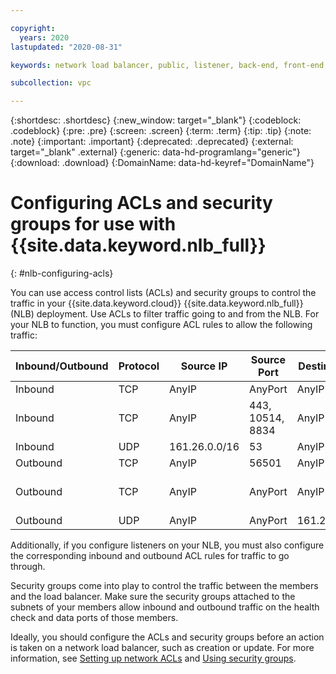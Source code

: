 ```yaml
---

copyright:
  years: 2020
lastupdated: "2020-08-31"

keywords: network load balancer, public, listener, back-end, front-end, pool, round-robin, weighted, connections, methods, policies, APIs, access, ports, vpc, vpc network

subcollection: vpc

---
```


{:shortdesc: .shortdesc}
{:new_window: target="_blank"}
{:codeblock: .codeblock}
{:pre: .pre}
{:screen: .screen}
{:term: .term}
{:tip: .tip}
{:note: .note}
{:important: .important}
{:deprecated: .deprecated}
{:external: target="_blank" .external}
{:generic: data-hd-programlang="generic"}
{:download: .download}
{:DomainName: data-hd-keyref="DomainName"}

# Configuring ACLs and security groups for use with {{site.data.keyword.nlb_full}}
{: #nlb-configuring-acls}

You can use access control lists (ACLs) and security groups to control the traffic in your {{site.data.keyword.cloud}} {{site.data.keyword.nlb_full}} (NLB) deployment. Use ACLs to filter traffic going to and from the NLB. For your NLB to function, you must configure ACL rules to allow the following traffic:

| Inbound/Outbound| Protocol | Source IP | Source Port | Destination IP | Destination Port |
|--------------|------|------|------|------|------------------|
| Inbound |TCP| AnyIP | AnyPort| AnyIP | 56501|
| Inbound |TCP| AnyIP | 443, 10514, 8834 | AnyIP | AnyPort|
| Inbound |UDP| 161.26.0.0/16 | 53 | AnyIP | AnyPort|
| Outbound | TCP | AnyIP | 56501| AnyIP | AnyPort|
| Outbound | TCP | AnyIP | AnyPort| AnyIP |443, 10514, 8834 |
| Outbound | UDP | AnyIP | AnyPort| 161.26.0.0/16 |53|

Additionally, if you configure listeners on your NLB, you must also configure the corresponding inbound and outbound ACL rules for traffic to go through.

Security groups come into play to control the traffic between the members and the load balancer. Make sure the security groups attached to the subnets of your members allow inbound and outbound traffic on the health check and data ports of those members.

Ideally, you should configure the ACLs and security groups before an action is taken on a network load balancer, such as creation or update. For more information, see [Setting up network ACLs](/docs/vpc?topic=vpc-using-acls#using-acls) and [Using security groups](/docs/vpc?topic=vpc-using-security-groups).
